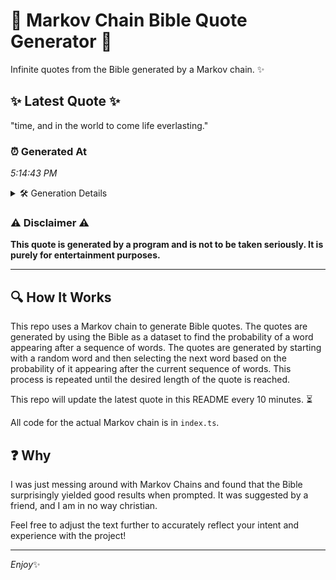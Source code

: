 # 📖 Markov Chain Bible Quote Generator 📖

Infinite quotes from the Bible generated by a Markov chain. ✨

## ✨ Latest Quote ✨
"time, and in the world to come life everlasting."

### ⏰ Generated At
*5:14:43 PM*

<details>
    <summary>🛠️ Generation Details</summary>
    <p>
        <strong>🌱 Seed:</strong> time,<br>
        <strong>🔄 Iterations:</strong> 8<br>
        <strong>📜 Context History:</strong><br>[ time, ]: and<br>[ time,, and ]: in<br>[ time,, and, in ]: the<br>[ time,, and, in, the ]: world<br>[ time,, and, in, the, world ]: to<br>[ time,, and, in, the, world, to ]: come<br>[ and, in, the, world, to, come ]: life<br>[ in, the, world, to, come, life ]: everlasting.<br>
    </p>
</details>

### ⚠️ Disclaimer ⚠️
**This quote is generated by a program and is not to be taken seriously. It is purely for entertainment purposes.**

---

## 🔍 How It Works

This repo uses a Markov chain to generate Bible quotes. The quotes are generated by using the Bible as a dataset to find the probability of a word appearing after a sequence of words. The quotes are generated by starting with a random word and then selecting the next word based on the probability of it appearing after the current sequence of words. This process is repeated until the desired length of the quote is reached.

This repo will update the latest quote in this README every 10 minutes. ⏳

All code for the actual Markov chain is in `index.ts`.

## ❓ Why

I was just messing around with Markov Chains and found that the Bible surprisingly yielded good results when prompted. 
It was suggested by a friend, and I am in no way christian.

Feel free to adjust the text further to accurately reflect your intent and experience with the project!

---

*Enjoy*✨
